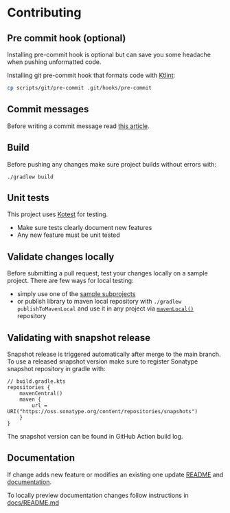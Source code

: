 # Contributing

## Pre commit hook (optional)

Installing pre-commit hook is optional but can save you some headache when pushing unformatted code.

Installing git pre-commit hook that formats code with [Ktlint](https://pinterest.github.io/ktlint):

```sh
cp scripts/git/pre-commit .git/hooks/pre-commit
```

## Commit messages

Before writing a commit message read [this article](https://chris.beams.io/posts/git-commit/).

## Build

Before pushing any changes make sure project builds without errors with:

```
./gradlew build
```

## Unit tests

This project uses [Kotest](https://kotest.io/) for testing.

- Make sure tests clearly document new features
- Any new feature must be unit tested

## Validate changes locally

Before submitting a pull request, test your changes locally on a sample project.
There are few ways for local testing:

- simply use one of the [sample subprojects](/samples)
- or publish library to maven local repository with `./gradlew publishToMavenLocal` and use it in any project via [`mavenLocal()`](https://docs.gradle.org/current/userguide/declaring_repositories.html#sub:maven_local) repository

## Validating with snapshot release

Snapshot release is triggered automatically after merge to the main branch.
To use a released snapshot version make sure to register Sonatype snapshot repository in gradle with:

```
// build.gradle.kts
repositories {
    mavenCentral()
    maven {
        url = URI("https://oss.sonatype.org/content/repositories/snapshots")
    }
}
```

The snapshot version can be found in GitHub Action build log.

## Documentation

If change adds new feature or modifies an existing one update [README](/README.md) and [documentation](/docs).

To locally preview documentation changes follow instructions in [docs/README.md](/docs)